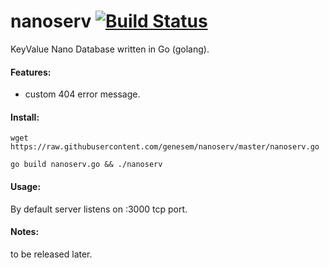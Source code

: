 nanoserv [![Build Status](https://travis-ci.org/genesem/nanoserv.svg?branch=master)](https://travis-ci.org/genesem/nanoserv)
========

KeyValue Nano Database written in Go (golang).


#### Features:

* custom 404 error message.


#### Install:

  `wget https://raw.githubusercontent.com/genesem/nanoserv/master/nanoserv.go`

  `go build nanoserv.go && ./nanoserv`

#### Usage:

By default server listens on :3000 tcp port.



#### Notes:

to be released later.